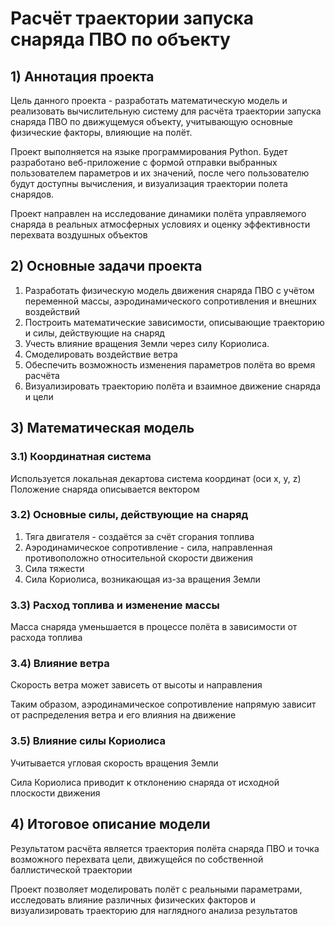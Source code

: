 # Расчёт траектории запуска снаряда ПВО по объекту

## 1) Аннотация проекта

Цель данного проекта - разработать математическую модель и реализовать вычислительную систему для расчёта траектории запуска снаряда ПВО по движущемуся объекту, учитывающую основные физические факторы, влияющие на полёт.

Проект выполняется на языке программирования Python. Будет разработано веб-приложение с формой отправки выбранных пользователем параметров и их значений, после чего пользователю будут доступны вычисления, и визуализация траектории полета снарядов.

Проект направлен на исследование динамики полёта управляемого снаряда в реальных атмосферных условиях и оценку эффективности перехвата воздушных объектов

## 2) Основные задачи проекта

1. Разработать физическую модель движения снаряда ПВО с учётом переменной массы, аэродинамического сопротивления и внешних воздействий
2. Построить математические зависимости, описывающие траекторию и силы, действующие на снаряд
3. Учесть влияние вращения Земли через силу Кориолиса.  
4. Смоделировать воздействие ветра
5. Обеспечить возможность изменения параметров полёта во время расчёта
6. Визуализировать траекторию полёта и взаимное движение снаряда и цели

## 3) Математическая модель

### 3.1) Координатная система

Используется локальная декартова система координат (оси x, y, z)
Положение снаряда описывается вектором

### 3.2) Основные силы, действующие на снаряд

1. Тяга двигателя - создаётся за счёт сгорания топлива
2. Аэродинамическое сопротивление - сила, направленная противоположно относительной скорости движения
3. Сила тяжести
4. Сила Кориолиса, возникающая из-за вращения Земли

### 3.3) Расход топлива и изменение массы

Масса снаряда уменьшается в процессе полёта в зависимости от расхода топлива

### 3.4) Влияние ветра

Скорость ветра может зависеть от высоты и направления

Таким образом, аэродинамическое сопротивление напрямую зависит от распределения ветра и его влияния на движение

### 3.5) Влияние силы Кориолиса

Учитывается угловая скорость вращения Земли

Сила Кориолиса приводит к отклонению снаряда от исходной плоскости движения

## 4) Итоговое описание модели

Результатом расчёта является траектория полёта снаряда ПВО и точка возможного перехвата цели, движущейся по собственной баллистической траектории

Проект позволяет моделировать полёт с реальными параметрами, исследовать влияние различных физических факторов и визуализировать траекторию для наглядного анализа результатов
